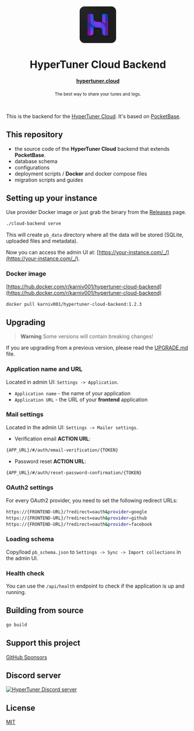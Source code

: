 <p align="center">
  <img src="https://raw.githubusercontent.com/hyper-tuner/cloud-backend/master/public/icon.png" alt="HyperTuner" width="100">
</p>

<h1 align="center">HyperTuner Cloud Backend</h1>

<div align="center">
  <p><a href="https://hypertuner.cloud"><strong>hypertuner.cloud</strong></a></p>
  <p><sub>The best way to share your tunes and logs.</sub></p>
</div>

<br/>

This is the backend for the [HyperTuner Cloud](https://github.com/hyper-tuner/hypertuner-cloud). It's based on [PocketBase](https://pocketbase.io).

## This repository

- the source code of the **HyperTuner Cloud** backend that extends **PocketBase**.
- database schema
- configurations
- deployment scripts / **Docker** and docker compose files
- migration scripts and guides

## Setting up your instance

Use provider Docker image or just grab the binary from the [Releases](https://github.com/hyper-tuner/cloud-backend/releases) page.

```bash
./cloud-backend serve
```

This will create `pb_data` directory where all the data will be stored (SQLite, uploaded files and metadata).

Now you can access the admin UI at: [https://your-instance.com/_/](https://your-instance.com/_/).

### Docker image

[https://hub.docker.com/r/karniv001/hypertuner-cloud-backend](https://hub.docker.com/r/karniv001/hypertuner-cloud-backend)

```bash
docker pull karniv001/hypertuner-cloud-backend:1.2.3
```

## Upgrading

> **Warning**
> Some versions will contain breaking changes!

If you are upgrading from a previous version, please read the [UPGRADE.md](UPGRADE.md) file.

### Application name and URL

Located in admin UI: `Settings -> Application`.

- `Application name` - the name of your application
- `Application URL` - the URL of your **frontend** application

### Mail settings

Located in the admin UI: `Settings -> Mailer settings`.

- Verification email **ACTION URL**:

```bash
{APP_URL}/#/auth/email-verification/{TOKEN}
```

- Password reset **ACTION URL**:

```bash
{APP_URL}/#/auth/reset-password-confirmation/{TOKEN}
```

### OAuth2 settings

For every OAuth2 provider, you need to set the following redirect URLs:

```bash
https://{FRONTEND-URL}/?redirect=oauth&provider=google
https://{FRONTEND-URL}/?redirect=oauth&provider=github
https://{FRONTEND-URL}/?redirect=oauth&provider=facebook
```

### Loading schema

Copy/load `pb_schema.json` to `Settings -> Sync -> Import collections` in the admin UI.

### Health check

You can use the `/api/health` endpoint to check if the application is up and running.

## Building from source

```bash
go build
```

## Support this project

[GitHub Sponsors](https://github.com/sponsors/karniv00l)

## Discord server

[![HyperTuner Discord server](https://dcbadge.vercel.app/api/server/eaTjzZQNQZ)](https://discord.gg/eaTjzZQNQZ)

## License

[MIT](https://github.com/hyper-tuner/cloud-backend/blob/master/LICENSE)
